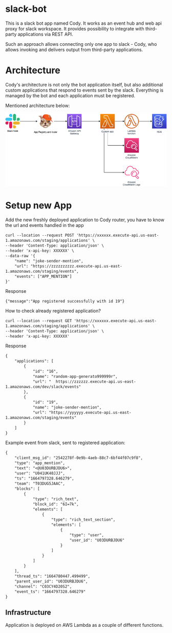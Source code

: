 # slack-bot

This is a slack bot app named Cody. It works as an event hub and web api proxy for slack workspace. It provides 
possibility to integrate with third-party applications via REST API.

Such an approach allows connecting only one app to slack - Cody, who allows invoking and delivers output from third-party
applications.

# Architecture
Cody's architecture is not only the bot application itself, but also additional custom applications that respond to events 
sent by the slack. Everything is managed by the bot and each application must be registered.

Mentioned architecture below:

![Cody architecture](docs/img/cody_events.png)


# Setup new App

Add the new freshly deployed application to Cody router, you have to know the url and events handled in the app

```
curl --location --request POST 'https://xxxxxx.execute-api.us-east-1.amazonaws.com/staging/applications' \
--header 'Content-Type: application/json' \
--header 'x-api-key: XXXXXX' \
--data-raw '{
    "name": "joke-sender-mention",
    "url": "https://zzzzzzzzzz.execute-api.us-east-1.amazonaws.com/staging/events",
    "events": ["APP_MENTION"]
}'
```

Response

```
{"message":"App registered successfully with id 19"}
```

How to check already registered application?

```
curl --location --request GET 'https://xxxxxx.execute-api.us-east-1.amazonaws.com/staging/applications' \
--header 'Content-Type: application/json' \
--header 'x-api-key: XXXXXX'
```

Response

```
{
    "applications": [
        {
            "id": "16",
            "name": "random-app-generato999999r",
            "url": "  https://zzzzzz.execute-api.us-east-1.amazonaws.com/dev/slack/events"
        },
        {
            "id": "19",
            "name": "joke-sender-mention",
            "url": "https://yyyyyy.execute-api.us-east-1.amazonaws.com/staging/events"
        }
    ]
}
```

Example event from slack, sent to registered application:

```
{
    "client_msg_id": "2542278f-0e9b-4aeb-88c7-6bf44f07c9f8",
    "type": "app_mention",
    "text": "<@U03DURBJDU6>",
    "user": "U041UK40JJJ",
    "ts": "1664797328.646279",
    "team": "T03DUG5JAAC",
    "blocks": [
        {
            "type": "rich_text",
            "block_id": "6I=7k",
            "elements": [
                {
                    "type": "rich_text_section",
                    "elements": [
                        {
                            "type": "user",
                            "user_id": "U03DURBJDU6"
                        }
                    ]
                }
            ]
        }
    ],
    "thread_ts": "1664780447.499499",
    "parent_user_id": "U03DURBJDU6",
    "channel": "C03CY4D20S2",
    "event_ts": "1664797328.646279"
}
```

## Infrastructure

Application is deployed on AWS Lambda as a couple of different functions.

